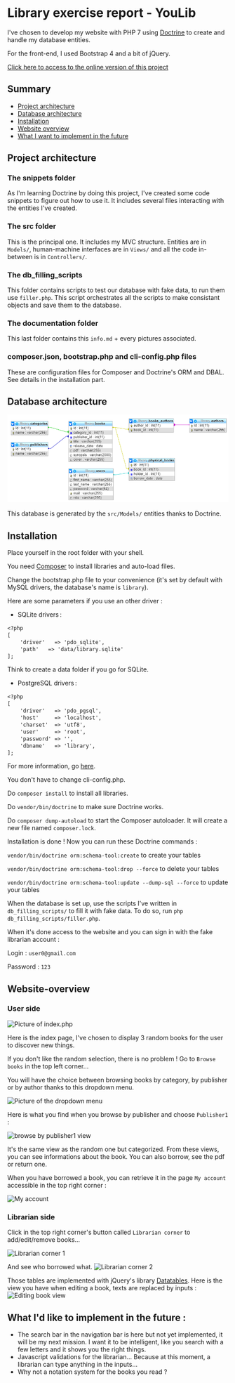 # Library exercise report - YouLib

I've chosen to develop my website with PHP 7 using [Doctrine](https://www.doctrine-project.org/index.html) to create and handle my database entities.

For the front-end, I used Bootstrap 4 and a bit of jQuery.


[Click here to access to the online version of this project](http://cedric-caballol.fr.nf)


## Summary

* [Project architecture](#Project-architecture)
* [Database architecture](#Database-architecture)
* [Installation](#Installation)
* [Website overview](#Website-overview)
* [What I want to implement in the future](#What-I-want-to-implement-in-the-future)


## Project architecture
### The snippets folder 
As I'm learning Doctrine by doing this project, I've created some code snippets to figure out how to use it. It includes several files interacting with the entities I've created.

### The src folder
This is the principal one. It includes my MVC structure. Entities are in ```Models/```, human-machine interfaces are in ```Views/``` and all the code in-between is in ```Controllers/```.

### The db_filling_scripts
This folder contains scripts to test our database with fake data, to run them use ```filler.php```. This script orchestrates all the scripts to make consistant objects and save them to the database.

### The documentation folder
This last folder contains this ```info.md``` + every pictures associated.


### composer.json, bootstrap.php and cli-config.php files
These are configuration files for Composer and Doctrine's ORM and DBAL. See details in the installation part.


## Database architecture
![Picture of the database schema.](database_schema.png "Database schema")

This database is generated by the ```src/Models/``` entities thanks to Doctrine.


## Installation

Place yourself in the root folder with your shell.

You need [Composer](https://getcomposer.org/) to install libraries and auto-load files.

Change the bootstrap.php file to your convenience (it's set by default with MySQL drivers, the database's name is ```library```). 

Here are some parameters if you use an other driver :

- SQLite drivers :

```
<?php
[
    'driver'   => 'pdo_sqlite',
    'path'   => 'data/library.sqlite'
];
```

Think to create a data folder if you go for SQLite.

- PostgreSQL drivers :

```
<?php
[
    'driver'   => 'pdo_pgsql',
    'host'     => 'localhost',
    'charset'  => 'utf8',
    'user'     => 'root',
    'password' => '',
    'dbname'   => 'library',
];
```

For more information, go [here](https://www.doctrine-project.org/projects/doctrine-dbal/en/latest/reference/configuration.html).

You don't have to change cli-config.php.

Do ```composer install``` to install all libraries.

Do ```vendor/bin/doctrine``` to make sure Doctrine works.

Do ```composer dump-autoload``` to start the Composer autoloader. It will create a new file named ```composer.lock```.

Installation is done ! Now you can run these Doctrine commands : 

```vendor/bin/doctrine orm:schema-tool:create``` to create your tables

```vendor/bin/doctrine orm:schema-tool:drop --force``` to delete your tables

```vendor/bin/doctrine orm:schema-tool:update --dump-sql --force``` to update your tables



When the database is set up, use the scripts I've written in ```db_filling_scripts/``` to fill it with fake data. 
To do so, run ```php db_filling_scripts/filler.php```.

When it's done access to the website and you can sign in with the fake librarian account :
 
 Login : ```user0@gmail.com```

Password : ```123```


## Website-overview

### User side

![Picture of index.php](index.PNG "index")

Here is the index page, I've chosen to display 3 random books for the user to discover new things.

If you don't like the random selection, there is no problem ! Go to ```Browse books``` in the top left corner...

You will have the choice between browsing books by category, by publisher or by author thanks to this dropdown menu.

![Picture of the dropdown menu](dropdown_menu.PNG "dropdown_menu")

Here is what you find when you browse by publisher and choose ```Publisher1``` :

![browse by publisher1 view](browse_by_publisher1.png "browse_by_publisher1")

It's the same view as the random one but categorized.
From these views, you can see informations about the book. You can also borrow, see the pdf or return one.

When you have borrowed a book, you can retrieve it in the page ```My account``` accessible in the top right corner :

 ![My account](my_account.PNG "my_account")

### Librarian side

Click in the top right corner's button called ```Librarian corner``` to add/edit/remove books...

 ![Librarian corner 1](librarian_corner_1.PNG "librarian_corner_1")

And see who borrowed what.
 ![Librarian corner 2](librarian_corner_2.PNG "librarian_corner_2")
 
Those tables are implemented with jQuery's library [Datatables](https://datatables.net/). 
Here is the view you have when editing a book, texts are replaced by inputs : 
  ![Editing book view](editing_book.PNG "editing_book")
  

## What I'd like to implement in the future : 

- The search bar in the navigation bar is here but not yet implemented, it will be my next mission. I want it to be
intelligent, like you search with a few letters and it shows you the right things.
- Javascript validations for the librarian... Because at this moment, a librarian can type anything in the inputs...
- Why not a notation system for the books you read ?